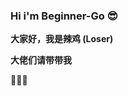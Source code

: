 ### Hi i'm Beginner-Go 😎

**大家好，我是辣鸡 (Loser)** 

**大佬们请带带我** 

💬💬💬

<!--
**Beginner-Go/Beginner-Go** is a ✨ _special_ ✨ repository because its `README.md` (this file) appears on your GitHub profile.

Here are some ideas to get you started:

- 🔭 I’m currently working on ...
- 🌱 I’m currently learning ...
- 👯 I’m looking to collaborate on ...
- 🤔 I’m looking for help with ...
- 💬 Ask me about ...
- 📫 How to reach me: ...
- 😄 Pronouns: ...
- ⚡ Fun fact: ...
-->

